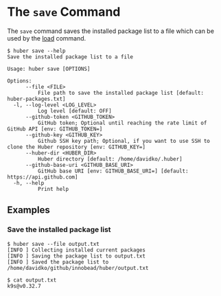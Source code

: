 # The `save` Command

The `save` command saves the installed package list to a file which can be used by the [load](./load.md) command.

```console
$ huber save --help
Save the installed package list to a file

Usage: huber save [OPTIONS]

Options:
      --file <FILE>
          File path to save the installed package list [default: huber-packages.txt]
  -l, --log-level <LOG_LEVEL>
          Log level [default: OFF]
      --github-token <GITHUB_TOKEN>
          GitHub token; Optional until reaching the rate limit of GitHub API [env: GITHUB_TOKEN=]
      --github-key <GITHUB_KEY>
          Github SSH key path; Optional, if you want to use SSH to clone the Huber repository [env: GITHUB_KEY=]
      --huber-dir <HUBER_DIR>
          Huber directory [default: /home/davidko/.huber]
      --github-base-uri <GITHUB_BASE_URI>
          GitHub base URI [env: GITHUB_BASE_URI=] [default: https://api.github.com]
  -h, --help
          Print help
```

## Examples

### Save the installed package list

```console
$ huber save --file output.txt
[INFO ] Collecting installed current packages
[INFO ] Saving the package list to output.txt
[INFO ] Saved the package list to /home/davidko/github/innobead/huber/output.txt

$ cat output.txt
k9s@v0.32.7
```

